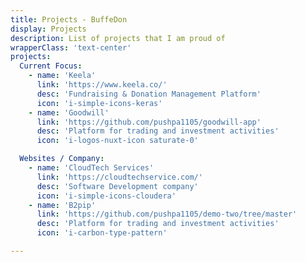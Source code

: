 ```yaml
---
title: Projects - BuffeDon
display: Projects
description: List of projects that I am proud of
wrapperClass: 'text-center'
projects:
  Current Focus:
    - name: 'Keela'
      link: 'https://www.keela.co/'
      desc: 'Fundraising & Donation Management Platform'
      icon: 'i-simple-icons-keras'
    - name: 'Goodwill'
      link: 'https://github.com/pushpa1105/goodwill-app'
      desc: 'Platform for trading and investment activities'
      icon: 'i-logos-nuxt-icon saturate-0'

  Websites / Company:
    - name: 'CloudTech Services'
      link: 'https://cloudtechservice.com/'
      desc: 'Software Development company'
      icon: 'i-simple-icons-cloudera'
    - name: 'B2pip'
      link: 'https://github.com/pushpa1105/demo-two/tree/master'
      desc: 'Platform for trading and investment activities'
      icon: 'i-carbon-type-pattern'

---
```


<!-- @layout-full-width -->

<ListProjects :projects="frontmatter.projects" />
